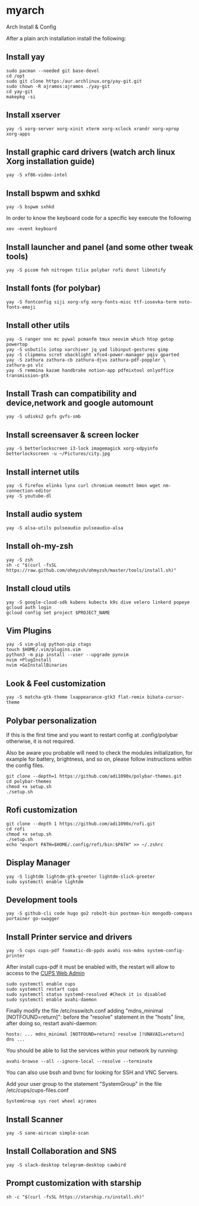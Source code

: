 # myarch
Arch Install &amp; Config

After a plain arch installation install the following:

## Install yay
```
sudo pacman --needed git base-devel
cd /opt
sudo git clone https:/aur.archlinux.org/yay-git.git
sudo chown -R ajramos:ajramos ./yay-git
cd yay-git 
makepkg -si
```

## Install xserver
```
yay -S xorg-server xorg-xinit xterm xorg-xclock xrandr xorg-xprop xorg-apps
```

## Install graphic card drivers (watch arch linux Xorg installation guide)
```
yay -S xf86-video-intel
```

## Install bspwm and sxhkd
```
yay -S bspwm sxhkd 
```
In order to know the keyboard code for a specific key execute the following
```
xev -event keyboard
```

## Install launcher and panel (and some other tweak tools)
```
yay -S picom feh nitrogen tilix polybar rofi dunst libnotify
```

## Install fonts (for polybar) 
```
yay -S fontconfig siji xorg-xfg xorg-fonts-misc ttf-iosevka-term noto-fonts-emoji 
```

## Install other utils
```
yay -S ranger nnn mc pywal pcmanfm tmux neovim which htop gotop powertop
yay -S usbutils iotop xarchiver jq yad libinput-gestures gimp
yay -S clipmenu scrot xbacklight xfce4-power-manager pqiv gparted
yay -S zathura zathura-cb zathura-djvu zathura-pdf-poppler \
zathura-ps vlc
yay -S remmina kazam handbrake notion-app pdfmixtool onlyoffice transmission-gtk
```

## Install Trash can compatibility and device,network and google automount
```
yay -S udisks2 gvfs gvfs-smb 
```

## Install screensaver & screen locker
```
yay -S betterlockscreen i3-lock imagemagick xorg-xdpyinfo
betterlockscreen -u ~/Pictures/city.jpg
```

## Install internet utils
```
yay -S firefox elinks lynx curl chromium neomutt bmon wget nm-connection-editor
yay -S youtube-dl
```

## Install audio system
```
yay -S alsa-utils pulseaudio pulseaudio-alsa
```

## Install oh-my-zsh
```
yay -S zsh
sh -c "$(curl -fsSL https://raw.github.com/ohmyzsh/ohmyzsh/master/tools/install.sh)"
```
## Install cloud utils
```
yay -S google-cloud-sdk kubens kubectx k9s dive velero linkerd popeye
gcloud auth login
gcloud config set project $PROJECT_NAME
```


## Vim Plugins
```
yay -S vim-plug python-pip ctags
touch $HOME/.vim/plugins.vim
python3 -m pip install --user --upgrade pynvim
nvim +PlugInstall
nvim +GoInstallBinaries
```

## Look & Feel customization
```
yay -S matcha-gtk-theme lxappearance-gtk3 flat-remix bibata-cursor-theme
```


## Polybar personalization
If this is the first time and you want to restart config at .config/polybar
otherwise, it is not required.

Also be aware you probable will need to check the modules initialization,
for example for battery, brightness, and so on, please follow instructions
within the config files. 
```
git clone --depth=1 https://github.com/adi1090x/polybar-themes.git
cd polybar-themes
chmod +x setup.sh
./setup.sh
```

## Rofi customization
```
git clone --depth 1 https://github.com/adi1090x/rofi.git
cd rofi
chmod +x setup.sh
./setup.sh
echo "export PATH=$HOME/.config/rofi/bin:$PATH" >> ~/.zshrc
```

## Display Manager
```
yay -S lightdm lightdm-gtk-greeter lightdm-slick-greeter
sudo systemctl enable lightdm
```

## Development tools
```
yay -S github-cli code hugo go2 robo3t-bin postman-bin mongodb-compass
portainer go-swagger
```

## Install Printer service and drivers
```
yay -S cups cups-pdf foomatic-db-ppds avahi nss-mdns system-config-printer
```
After install cups-pdf it must be enabled with, the restart will allow to access
to the [CUPS Web Admin](http://localhost:631)
```
sudo systemctl enable cups
sudo systemctl restart cups
sudo systemctl status systemd-resolved #Check it is disabled
sudo systemctl enable avahi-daemon
```
Finally modify the file /etc/nsswitch.conf adding "mdns_minimal [NOTFOUND=return]":
before the "resolve" statement in the "hosts" line, after doing so, restart
avahi-daemon:
```
hosts: ... mdns_minimal [NOTFOUND=return] resolve [!UNAVAIL=return] dns ...
```
You should be able to list the services within your network by running:
```
avahi-browse --all --ignore-local --resolve --terminate

```
You can also use bssh and bvnc for looking for SSH and VNC Servers.

Add your user group to the statement "SystemGroup" in the file 
/etc/cups/cups-files.conf
```
SystemGroup sys root wheel ajramos
```

## Install Scanner
```
yay -S sane-airscan simple-scan
```

## Install Collaboration and SNS
```
yay -S slack-desktop telegram-desktop cawbird
```

## Prompt customization with starship
```
sh -c "$(curl -fsSL https://starship.rs/install.sh)"
```
